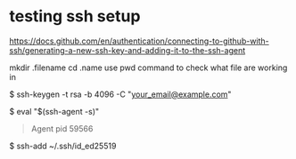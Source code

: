 # testing ssh setup 




https://docs.github.com/en/authentication/connecting-to-github-with-ssh/generating-a-new-ssh-key-and-adding-it-to-the-ssh-agent

mkdir .filename
cd .name 
use pwd command to check what file are working in 



$ ssh-keygen -t rsa -b 4096 -C "your_email@example.com"


$ eval "$(ssh-agent -s)"
> Agent pid 59566


$ ssh-add ~/.ssh/id_ed25519
